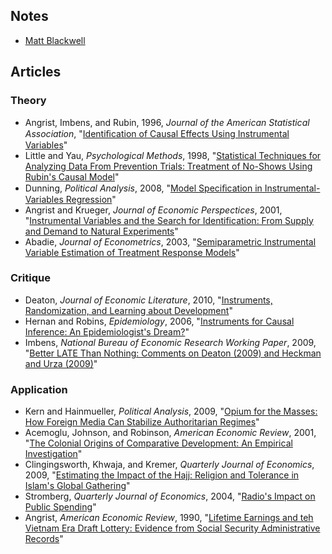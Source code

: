 ## Notes
 - [Matt Blackwell](http://www.mattblackwell.org/files/teaching/s12-iv.pdf)

## Articles
### Theory
 - Angrist, Imbens, and Rubin, 1996, *Journal of the American Statistical Association*, "[Identiﬁcation of
Causal Effects Using Instrumental Variables](http://zmjones.com/data/causal-inference/angrist-jasa-1996.pdf)"
 - Little and Yau, *Psychological Methods*, 1998, "[Statistical Techniques for Analyzing Data
From Prevention Trials: Treatment of No-Shows Using Rubin's Causal Model](http://zmjones.com/data/causal-inference/little-pm-1998.pdf)"
 - Dunning, *Political Analysis*, 2008, "[Model Speciﬁcation in Instrumental-Variables Regression](http://zmjones.com/data/causal-inference/dunning-pa-2008.pdf)"
 - Angrist and Krueger, *Journal of Economic Perspectices*, 2001, "[Instrumental Variables and the Search for Identification: From Supply and Demand to Natural Experiments](http://zmjones.com/data/causal-inference/angrist-jep-2001.pdf)"
 - Abadie, *Journal of Econometrics*, 2003, "[Semiparametric Instrumental Variable Estimation of Treatment Response Models](http://zmjones.com/data/causal-inference/abadie-jep-2003.pdf)"

### Critique
 - Deaton, *Journal of Economic Literature*, 2010, "[Instruments, Randomization, and Learning about Development](http://zmjones.com/data/causal-inference/deaton-jel-2010.pdf)"
 - Hernan and Robins, *Epidemiology*, 2006, "[Instruments for Causal Inference: An Epidemiologist's Dream?](http://zmjones.com/data/causal-inference/hernan-e-2006.pdf)"
 - Imbens, *National Bureau of Economic Research Working Paper*, 2009, "[Better LATE Than Nothing: Comments on Deaton (2009) and Heckman and Urza (2009)](http://zmjones.com/data/causal-inference/imbens-u-2009.pdf)"

### Application
 - Kern and Hainmueller, *Political Analysis*, 2009, "[Opium for the Masses: How Foreign Media Can
Stabilize Authoritarian Regimes](http://zmjones.com/data/causal-inference/kern-pa-2009.pdf)"
 - Acemoglu, Johnson, and Robinson, *American Economic Review*, 2001, "[The Colonial Origins of Comparative Development: An Empirical Investigation](http://zmjones.com/data/causal-inference/acemoglu-aer-2001.pdf)"
 - Clingingsworth, Khwaja, and Kremer, *Quarterly Journal of Economics*, 2009, "[Estimating the Impact of the Hajj: Religion and Tolerance in Islam's Global Gathering](http://zmjones.com/data/causal-inference/clingingsworth-qje-2009.pdf)"
 - Stromberg, *Quarterly Journal of Economics*, 2004, "[Radio's Impact on Public Spending](http://zmjones.com/data/causal-inference/stromberg-qje-2004.pdf)"
 - Angrist, *American Economic Review*, 1990, "[Lifetime Earnings and teh Vietnam Era Draft Lottery: Evidence from Social Security Administrative Records](http://zmjones.com/data/causal-inference/angrist-aer-1990.pdf)"
